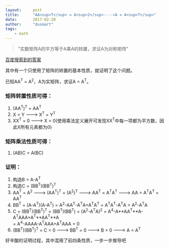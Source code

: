 ```yaml
---
layout:     post
title:      "AA<sup>T</sup> = A<sup>2</sup>---->A = A<sup>T</sup>"
date:       2017-02-20
author:     "dusmart"
tags:
    - math
---
```


> "实数矩阵A的平方等于A乘A的转置，求证A为对称矩阵"

<!--more-->

[百度搜索到的答案](https://www.zhihu.com/question/54200382)

其中有一个只使用了矩阵的转置的基本性质，就证明了这个问题。

已知AA<sup>T</sup> = A<sup>2</sup>，A为实矩阵，求证A = A<sup>T</sup>。

### 矩阵转置性质可得：
1. (AA<sup>T</sup>)<sup>T</sup> = AA<sup>T</sup>
2. X = Y ---> X<sup>T</sup> = Y<sup>T</sup>
3. XX<sup>T</sup> = 0 ---> X = 0(使用乘法定义展开可发现XX<sup>T</sup>中每一项都为平方数，因此X所有元素都为0)

### 矩阵乘法性质可得：
1. (AB)C  =  A(BC)


### 证明：
1. 构造B = A-A<sup>T</sup>
2. 构造C = (BB<sup>T</sup>)(BB<sup>T</sup>)<sup>T</sup>
3. AA<sup>T</sup> = A<sup>2</sup> ---> (AA<sup>T</sup>)<sup>T</sup> = (A<sup>2</sup>)<sup>T</sup>
    ---> AA<sup>T</sup> = A<sup>T</sup>A<sup>T</sup> ---> AA = A<sup>T</sup>A<sup>T</sup> = AA<sup>T</sup>
4. BB<sup>T</sup> = (A-A<sup>T</sup>)(A-A<sup>T</sup>)
                  = A<sup>2</sup>-AA<sup>T</sup>-A<sup>T</sup>A+A<sup>T</sup>A<sup>T</sup>
                  = A<sup>T</sup>A<sup>T</sup>-A<sup>T</sup>A
                  = A<sup>2</sup>-A<sup>T</sup>A
5. C = (BB<sup>T</sup>)(BB<sup>T</sup>)<sup>T</sup>
     = (BB<sup>T</sup>)(BB<sup>T</sup>)
     = (A<sup>2</sup>-A<sup>T</sup>A)<sup>2</sup>
     = A<sup>4</sup>-A**AA<sup>T</sup>**A-A<sup>T</sup>AAA+A<sup>T</sup>**AA<sup>T</sup>**A
    <br>
     = A<sup>4</sup>-AAAA-A<sup>T</sup>AAA+A<sup>T</sup>AAA
     = 0
6. (BB<sup>T</sup>)(BB<sup>T</sup>)<sup>T</sup> = C = 0 ---> BB<sup>T</sup> = 0 ---> B = 0 ---> A = A<sup>T</sup>

好辛酸的证明过程，其中混用了前四条性质，一步一步推导吧
